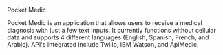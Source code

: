 Pocket Medic 

Pocket Medic is an application that allows users to receive a medical diagnosis with just a few text inputs.
It currently functions without cellular data and supports 4 different languages (English, Spanish, French, and Arabic). 
API's integrated include Twilio, IBM Watson, and ApiMedic.
